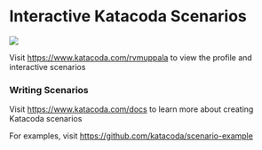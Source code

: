 # Interactive Katacoda Scenarios

[![](http://shields.katacoda.com/katacoda/rvmuppala/count.svg)](https://www.katacoda.com/rvmuppala "Get your profile on Katacoda.com")

Visit https://www.katacoda.com/rvmuppala to view the profile and interactive scenarios

### Writing Scenarios
Visit https://www.katacoda.com/docs to learn more about creating Katacoda scenarios

For examples, visit https://github.com/katacoda/scenario-example
